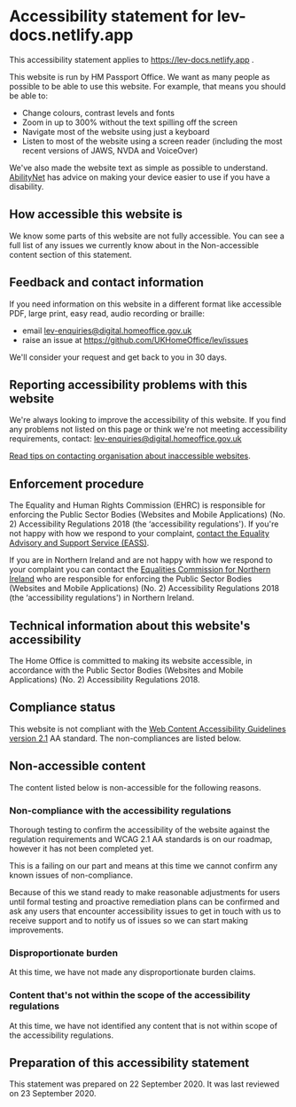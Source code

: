 # Accessibility statement for lev-docs.netlify.app


This accessibility statement applies to https://lev-docs.netlify.app .

This website is run by HM Passport Office.
We want as many people as possible to be able to use this website.
For example, that means you should be able to:
- Change colours, contrast levels and fonts
- Zoom in up to 300% without the text spilling off the screen
- Navigate most of the website using just a keyboard
- Listen to most of the website using a screen reader (including the most recent versions of JAWS, NVDA and VoiceOver)

We've also made the website text as simple as possible to understand.
[AbilityNet] has advice on making your device easier to use if you have a disability.


## How accessible this website is

We know some parts of this website are not fully accessible.
You can see a full list of any issues we currently know about in the Non-accessible content section of this statement.


## Feedback and contact information

If you need information on this website in a different format like accessible PDF, large print, easy read, audio
recording or braille:
- email [lev-enquiries@digital.homeoffice.gov.uk](mailto:lev-enquiries@digital.homeoffice.gov.uk)
- raise an issue at https://github.com/UKHomeOffice/lev/issues

We'll consider your request and get back to you in 30 days.


## Reporting accessibility problems with this website

We're always looking to improve the accessibility of this website.
If you find any problems not listed on this page or think we're not meeting accessibility requirements, contact:
[lev-enquiries@digital.homeoffice.gov.uk](mailto:lev-enquiries@digital.homeoffice.gov.uk)

[Read tips on contacting organisation about inaccessible websites][contact-tips].


## Enforcement procedure

The Equality and Human Rights Commission (EHRC) is responsible for enforcing the Public Sector Bodies (Websites and
Mobile Applications) (No. 2) Accessibility Regulations 2018 (the ‘accessibility regulations'). If you're not happy with
how we respond to your complaint, [contact the Equality Advisory and Support Service (EASS)][contact-eass].

If you are in Northern Ireland and are not happy with how we respond to your complaint you can contact the [Equalities
Commission for Northern Ireland][equality-ni] who are responsible for enforcing the Public Sector Bodies (Websites and
Mobile Applications) (No. 2) Accessibility Regulations 2018 (the ‘accessibility regulations') in Northern Ireland.




## Technical information about this website's accessibility

The Home Office is committed to making its website accessible, in accordance with the Public Sector Bodies (Websites
and Mobile Applications) (No. 2) Accessibility Regulations 2018.

## Compliance status

This website is not compliant with the [Web Content Accessibility Guidelines version 2.1][wcag-v2] AA standard. The
non-compliances are listed below.


## Non-accessible content

The content listed below is non-accessible for the following reasons.

### Non-compliance with the accessibility regulations
Thorough testing to confirm the accessibility of the website against the regulation requirements and WCAG 2.1 AA
standards is on our roadmap, however it has not been completed yet.

This is a failing on our part and means at this time we cannot confirm any known issues of non-compliance.

Because of this we stand ready to make reasonable adjustments for users until formal testing and proactive remediation
plans can be confirmed and ask any users that encounter accessibility issues to get in touch with us to receive support
and to notify us of issues so we can start making improvements.

### Disproportionate burden
At this time, we have not made any disproportionate burden claims.

### Content that's not within the scope of the accessibility regulations

At this time, we have not identified any content that is not within scope of the accessibility regulations.


## Preparation of this accessibility statement

This statement was prepared on 22 September 2020.
It was last reviewed on 23 September 2020.




[AbilityNet]: https://mcmw.abilitynet.org.uk/ "the Ability Net website"
[contact-tips]: https://www.w3.org/WAI/teach-advocate/contact-inaccessible-websites/ "Contacting Organizations about Inaccessible Websites"
[contact-eass]: https://www.equalityadvisoryservice.com/ "Equality Advisory and Support Service"
[equality-ni]: https://www.equalityni.org/Home "Equality Commission for Northern Ireland"
[wcag-v2]: https://www.w3.org/TR/WCAG21/ "Web Content Accessibility Guidelines (WCAG) 2.1"
